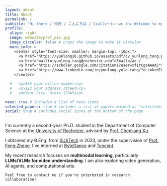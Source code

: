 ```yaml
---
layout: about
title: About
permalink: /
subtitle: "Hi there / 你好 / こんにちは / Ciallo～(∠・ω< )⌒★ Welcome to my homepage!"
profile:
  align: right
  image: website/prof_pic.jpg
  image_circular: false # crops the image to make it circular
  more_info: >
    <center style="font-size: smaller; margin-top: -10px;">
      <a href="https://yunlong10.github.io/assets/pdf/cv_yunlong_tang.pdf">CV</a> /
      <a href="mailto:yunlong.tang@rochester.edu">Email</a> /
      <a href="https://scholar.google.com/citations?user=xf1rCgoAAAAJ">GScholar</a> /
      <a href="https://www.linkedin.com/in/yunlong-yolo-tang/">LinkedIn</a>
    </center>

  #   <p>555 your office number</p>
  #   <p>123 your address street</p>
  #   <p>Your City, State 12345</p>

news: true # includes a list of news items
selected_papers: true # includes a list of papers marked as "selected={true}"
social: true # includes social icons at the bottom of the page
---
```


I'm currently a second-year Ph.D. student in the Department of Computer Science at the [University of Rochester](https://www.rochester.edu/), advised by [Prof. Chenliang Xu](https://www.cs.rochester.edu/~cxu22/index.html).

I obtained my B.Eng. from [SUSTech](https://www.sustech.edu.cn/en/) in 2023, under the supervision of [Prof. Feng Zheng](https://scholar.google.com/citations?user=PcmyXHMAAAAJ).
I've interned at [ByteDance](https://www.bytedance.com/en/) and [Tencent](https://www.tencent.com/).

My recent research focuses on **multimodal learning**, particularly **LLMs/VLMs for video understanding**. I am also exploring video generation, AI agents, and computational arts.

`Feel free to contact me if you're interested in research collaboration!`
